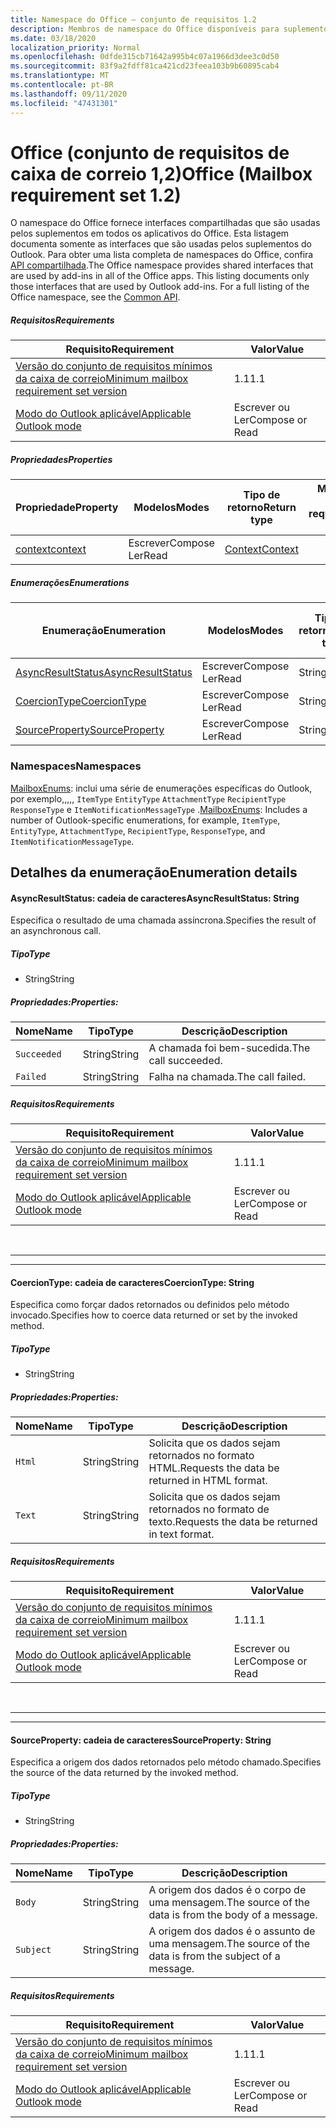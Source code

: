 ```yaml
---
title: Namespace do Office – conjunto de requisitos 1.2
description: Membros de namespace do Office disponíveis para suplementos do Outlook usando o conjunto de requisitos de API da caixa de correio 1,2.
ms.date: 03/18/2020
localization_priority: Normal
ms.openlocfilehash: 0dfde315cb71642a995b4c07a1966d3dee3c0d50
ms.sourcegitcommit: 83f9a2fdff81ca421cd23feea103b9b60895cab4
ms.translationtype: MT
ms.contentlocale: pt-BR
ms.lasthandoff: 09/11/2020
ms.locfileid: "47431301"
---
```

# <a name="office-mailbox-requirement-set-12"></a><span data-ttu-id="78539-103">Office (conjunto de requisitos de caixa de correio 1,2)</span><span class="sxs-lookup"><span data-stu-id="78539-103">Office (Mailbox requirement set 1.2)</span></span>

<span data-ttu-id="78539-p101">O namespace do Office fornece interfaces compartilhadas que são usadas pelos suplementos em todos os aplicativos do Office. Esta listagem documenta somente as interfaces que são usadas pelos suplementos do Outlook. Para obter uma lista completa de namespaces do Office, confira [API compartilhada](/javascript/api/office).</span><span class="sxs-lookup"><span data-stu-id="78539-p101">The Office namespace provides shared interfaces that are used by add-ins in all of the Office apps. This listing documents only those interfaces that are used by Outlook add-ins. For a full listing of the Office namespace, see the [Common API](/javascript/api/office).</span></span>

##### <a name="requirements"></a><span data-ttu-id="78539-106">Requisitos</span><span class="sxs-lookup"><span data-stu-id="78539-106">Requirements</span></span>

|<span data-ttu-id="78539-107">Requisito</span><span class="sxs-lookup"><span data-stu-id="78539-107">Requirement</span></span>| <span data-ttu-id="78539-108">Valor</span><span class="sxs-lookup"><span data-stu-id="78539-108">Value</span></span>|
|---|---|
|[<span data-ttu-id="78539-109">Versão do conjunto de requisitos mínimos da caixa de correio</span><span class="sxs-lookup"><span data-stu-id="78539-109">Minimum mailbox requirement set version</span></span>](../../requirement-sets/outlook-api-requirement-sets.md)| <span data-ttu-id="78539-110">1.1</span><span class="sxs-lookup"><span data-stu-id="78539-110">1.1</span></span>|
|[<span data-ttu-id="78539-111">Modo do Outlook aplicável</span><span class="sxs-lookup"><span data-stu-id="78539-111">Applicable Outlook mode</span></span>](../../../outlook/outlook-add-ins-overview.md#extension-points)| <span data-ttu-id="78539-112">Escrever ou Ler</span><span class="sxs-lookup"><span data-stu-id="78539-112">Compose or Read</span></span>|

##### <a name="properties"></a><span data-ttu-id="78539-113">Propriedades</span><span class="sxs-lookup"><span data-stu-id="78539-113">Properties</span></span>

| <span data-ttu-id="78539-114">Propriedade</span><span class="sxs-lookup"><span data-stu-id="78539-114">Property</span></span> | <span data-ttu-id="78539-115">Modelos</span><span class="sxs-lookup"><span data-stu-id="78539-115">Modes</span></span> | <span data-ttu-id="78539-116">Tipo de retorno</span><span class="sxs-lookup"><span data-stu-id="78539-116">Return type</span></span> | <span data-ttu-id="78539-117">Minimum</span><span class="sxs-lookup"><span data-stu-id="78539-117">Minimum</span></span><br><span data-ttu-id="78539-118">conjunto de requisitos</span><span class="sxs-lookup"><span data-stu-id="78539-118">requirement set</span></span> |
|---|---|---|:---:|
| [<span data-ttu-id="78539-119">context</span><span class="sxs-lookup"><span data-stu-id="78539-119">context</span></span>](office.context.md) | <span data-ttu-id="78539-120">Escrever</span><span class="sxs-lookup"><span data-stu-id="78539-120">Compose</span></span><br><span data-ttu-id="78539-121">Ler</span><span class="sxs-lookup"><span data-stu-id="78539-121">Read</span></span> | [<span data-ttu-id="78539-122">Context</span><span class="sxs-lookup"><span data-stu-id="78539-122">Context</span></span>](/javascript/api/office/office.context?view=outlook-js-1.2&preserve-view=true) | [<span data-ttu-id="78539-123">1.1</span><span class="sxs-lookup"><span data-stu-id="78539-123">1.1</span></span>](../requirement-set-1.1/outlook-requirement-set-1.1.md) |

##### <a name="enumerations"></a><span data-ttu-id="78539-124">Enumerações</span><span class="sxs-lookup"><span data-stu-id="78539-124">Enumerations</span></span>

| <span data-ttu-id="78539-125">Enumeração</span><span class="sxs-lookup"><span data-stu-id="78539-125">Enumeration</span></span> | <span data-ttu-id="78539-126">Modelos</span><span class="sxs-lookup"><span data-stu-id="78539-126">Modes</span></span> | <span data-ttu-id="78539-127">Tipo de retorno</span><span class="sxs-lookup"><span data-stu-id="78539-127">Return type</span></span> | <span data-ttu-id="78539-128">Minimum</span><span class="sxs-lookup"><span data-stu-id="78539-128">Minimum</span></span><br><span data-ttu-id="78539-129">conjunto de requisitos</span><span class="sxs-lookup"><span data-stu-id="78539-129">requirement set</span></span> |
|---|---|---|:---:|
| [<span data-ttu-id="78539-130">AsyncResultStatus</span><span class="sxs-lookup"><span data-stu-id="78539-130">AsyncResultStatus</span></span>](#asyncresultstatus-string) | <span data-ttu-id="78539-131">Escrever</span><span class="sxs-lookup"><span data-stu-id="78539-131">Compose</span></span><br><span data-ttu-id="78539-132">Ler</span><span class="sxs-lookup"><span data-stu-id="78539-132">Read</span></span> | <span data-ttu-id="78539-133">String</span><span class="sxs-lookup"><span data-stu-id="78539-133">String</span></span> | [<span data-ttu-id="78539-134">1.1</span><span class="sxs-lookup"><span data-stu-id="78539-134">1.1</span></span>](../requirement-set-1.1/outlook-requirement-set-1.1.md) |
| [<span data-ttu-id="78539-135">CoercionType</span><span class="sxs-lookup"><span data-stu-id="78539-135">CoercionType</span></span>](#coerciontype-string) | <span data-ttu-id="78539-136">Escrever</span><span class="sxs-lookup"><span data-stu-id="78539-136">Compose</span></span><br><span data-ttu-id="78539-137">Ler</span><span class="sxs-lookup"><span data-stu-id="78539-137">Read</span></span> | <span data-ttu-id="78539-138">String</span><span class="sxs-lookup"><span data-stu-id="78539-138">String</span></span> | [<span data-ttu-id="78539-139">1.1</span><span class="sxs-lookup"><span data-stu-id="78539-139">1.1</span></span>](../requirement-set-1.1/outlook-requirement-set-1.1.md) |
| [<span data-ttu-id="78539-140">SourceProperty</span><span class="sxs-lookup"><span data-stu-id="78539-140">SourceProperty</span></span>](#sourceproperty-string) | <span data-ttu-id="78539-141">Escrever</span><span class="sxs-lookup"><span data-stu-id="78539-141">Compose</span></span><br><span data-ttu-id="78539-142">Ler</span><span class="sxs-lookup"><span data-stu-id="78539-142">Read</span></span> | <span data-ttu-id="78539-143">String</span><span class="sxs-lookup"><span data-stu-id="78539-143">String</span></span> | [<span data-ttu-id="78539-144">1.1</span><span class="sxs-lookup"><span data-stu-id="78539-144">1.1</span></span>](../requirement-set-1.1/outlook-requirement-set-1.1.md) |

### <a name="namespaces"></a><span data-ttu-id="78539-145">Namespaces</span><span class="sxs-lookup"><span data-stu-id="78539-145">Namespaces</span></span>

<span data-ttu-id="78539-146">[MailboxEnums](/javascript/api/outlook/office.mailboxenums.attachmentcontentformat?view=outlook-js-1.2&preserve-view=true): inclui uma série de enumerações específicas do Outlook, por exemplo,,,,, `ItemType` `EntityType` `AttachmentType` `RecipientType` `ResponseType` e `ItemNotificationMessageType` .</span><span class="sxs-lookup"><span data-stu-id="78539-146">[MailboxEnums](/javascript/api/outlook/office.mailboxenums.attachmentcontentformat?view=outlook-js-1.2&preserve-view=true): Includes a number of Outlook-specific enumerations, for example, `ItemType`, `EntityType`, `AttachmentType`, `RecipientType`, `ResponseType`, and `ItemNotificationMessageType`.</span></span>

## <a name="enumeration-details"></a><span data-ttu-id="78539-147">Detalhes da enumeração</span><span class="sxs-lookup"><span data-stu-id="78539-147">Enumeration details</span></span>

#### <a name="asyncresultstatus-string"></a><span data-ttu-id="78539-148">AsyncResultStatus: cadeia de caracteres</span><span class="sxs-lookup"><span data-stu-id="78539-148">AsyncResultStatus: String</span></span>

<span data-ttu-id="78539-149">Especifica o resultado de uma chamada assíncrona.</span><span class="sxs-lookup"><span data-stu-id="78539-149">Specifies the result of an asynchronous call.</span></span>

##### <a name="type"></a><span data-ttu-id="78539-150">Tipo</span><span class="sxs-lookup"><span data-stu-id="78539-150">Type</span></span>

*   <span data-ttu-id="78539-151">String</span><span class="sxs-lookup"><span data-stu-id="78539-151">String</span></span>

##### <a name="properties"></a><span data-ttu-id="78539-152">Propriedades:</span><span class="sxs-lookup"><span data-stu-id="78539-152">Properties:</span></span>

|<span data-ttu-id="78539-153">Nome</span><span class="sxs-lookup"><span data-stu-id="78539-153">Name</span></span>| <span data-ttu-id="78539-154">Tipo</span><span class="sxs-lookup"><span data-stu-id="78539-154">Type</span></span>| <span data-ttu-id="78539-155">Descrição</span><span class="sxs-lookup"><span data-stu-id="78539-155">Description</span></span>|
|---|---|---|
|`Succeeded`| <span data-ttu-id="78539-156">String</span><span class="sxs-lookup"><span data-stu-id="78539-156">String</span></span>|<span data-ttu-id="78539-157">A chamada foi bem-sucedida.</span><span class="sxs-lookup"><span data-stu-id="78539-157">The call succeeded.</span></span>|
|`Failed`| <span data-ttu-id="78539-158">String</span><span class="sxs-lookup"><span data-stu-id="78539-158">String</span></span>|<span data-ttu-id="78539-159">Falha na chamada.</span><span class="sxs-lookup"><span data-stu-id="78539-159">The call failed.</span></span>|

##### <a name="requirements"></a><span data-ttu-id="78539-160">Requisitos</span><span class="sxs-lookup"><span data-stu-id="78539-160">Requirements</span></span>

|<span data-ttu-id="78539-161">Requisito</span><span class="sxs-lookup"><span data-stu-id="78539-161">Requirement</span></span>| <span data-ttu-id="78539-162">Valor</span><span class="sxs-lookup"><span data-stu-id="78539-162">Value</span></span>|
|---|---|
|[<span data-ttu-id="78539-163">Versão do conjunto de requisitos mínimos da caixa de correio</span><span class="sxs-lookup"><span data-stu-id="78539-163">Minimum mailbox requirement set version</span></span>](../../requirement-sets/outlook-api-requirement-sets.md)| <span data-ttu-id="78539-164">1.1</span><span class="sxs-lookup"><span data-stu-id="78539-164">1.1</span></span>|
|[<span data-ttu-id="78539-165">Modo do Outlook aplicável</span><span class="sxs-lookup"><span data-stu-id="78539-165">Applicable Outlook mode</span></span>](../../../outlook/outlook-add-ins-overview.md#extension-points)| <span data-ttu-id="78539-166">Escrever ou Ler</span><span class="sxs-lookup"><span data-stu-id="78539-166">Compose or Read</span></span>|

<br>

---
---

#### <a name="coerciontype-string"></a><span data-ttu-id="78539-167">CoercionType: cadeia de caracteres</span><span class="sxs-lookup"><span data-stu-id="78539-167">CoercionType: String</span></span>

<span data-ttu-id="78539-168">Especifica como forçar dados retornados ou definidos pelo método invocado.</span><span class="sxs-lookup"><span data-stu-id="78539-168">Specifies how to coerce data returned or set by the invoked method.</span></span>

##### <a name="type"></a><span data-ttu-id="78539-169">Tipo</span><span class="sxs-lookup"><span data-stu-id="78539-169">Type</span></span>

*   <span data-ttu-id="78539-170">String</span><span class="sxs-lookup"><span data-stu-id="78539-170">String</span></span>

##### <a name="properties"></a><span data-ttu-id="78539-171">Propriedades:</span><span class="sxs-lookup"><span data-stu-id="78539-171">Properties:</span></span>

|<span data-ttu-id="78539-172">Nome</span><span class="sxs-lookup"><span data-stu-id="78539-172">Name</span></span>| <span data-ttu-id="78539-173">Tipo</span><span class="sxs-lookup"><span data-stu-id="78539-173">Type</span></span>| <span data-ttu-id="78539-174">Descrição</span><span class="sxs-lookup"><span data-stu-id="78539-174">Description</span></span>|
|---|---|---|
|`Html`| <span data-ttu-id="78539-175">String</span><span class="sxs-lookup"><span data-stu-id="78539-175">String</span></span>|<span data-ttu-id="78539-176">Solicita que os dados sejam retornados no formato HTML.</span><span class="sxs-lookup"><span data-stu-id="78539-176">Requests the data be returned in HTML format.</span></span>|
|`Text`| <span data-ttu-id="78539-177">String</span><span class="sxs-lookup"><span data-stu-id="78539-177">String</span></span>|<span data-ttu-id="78539-178">Solicita que os dados sejam retornados no formato de texto.</span><span class="sxs-lookup"><span data-stu-id="78539-178">Requests the data be returned in text format.</span></span>|

##### <a name="requirements"></a><span data-ttu-id="78539-179">Requisitos</span><span class="sxs-lookup"><span data-stu-id="78539-179">Requirements</span></span>

|<span data-ttu-id="78539-180">Requisito</span><span class="sxs-lookup"><span data-stu-id="78539-180">Requirement</span></span>| <span data-ttu-id="78539-181">Valor</span><span class="sxs-lookup"><span data-stu-id="78539-181">Value</span></span>|
|---|---|
|[<span data-ttu-id="78539-182">Versão do conjunto de requisitos mínimos da caixa de correio</span><span class="sxs-lookup"><span data-stu-id="78539-182">Minimum mailbox requirement set version</span></span>](../../requirement-sets/outlook-api-requirement-sets.md)| <span data-ttu-id="78539-183">1.1</span><span class="sxs-lookup"><span data-stu-id="78539-183">1.1</span></span>|
|[<span data-ttu-id="78539-184">Modo do Outlook aplicável</span><span class="sxs-lookup"><span data-stu-id="78539-184">Applicable Outlook mode</span></span>](../../../outlook/outlook-add-ins-overview.md#extension-points)| <span data-ttu-id="78539-185">Escrever ou Ler</span><span class="sxs-lookup"><span data-stu-id="78539-185">Compose or Read</span></span>|

<br>

---
---

#### <a name="sourceproperty-string"></a><span data-ttu-id="78539-186">SourceProperty: cadeia de caracteres</span><span class="sxs-lookup"><span data-stu-id="78539-186">SourceProperty: String</span></span>

<span data-ttu-id="78539-187">Especifica a origem dos dados retornados pelo método chamado.</span><span class="sxs-lookup"><span data-stu-id="78539-187">Specifies the source of the data returned by the invoked method.</span></span>

##### <a name="type"></a><span data-ttu-id="78539-188">Tipo</span><span class="sxs-lookup"><span data-stu-id="78539-188">Type</span></span>

*   <span data-ttu-id="78539-189">String</span><span class="sxs-lookup"><span data-stu-id="78539-189">String</span></span>

##### <a name="properties"></a><span data-ttu-id="78539-190">Propriedades:</span><span class="sxs-lookup"><span data-stu-id="78539-190">Properties:</span></span>

|<span data-ttu-id="78539-191">Nome</span><span class="sxs-lookup"><span data-stu-id="78539-191">Name</span></span>| <span data-ttu-id="78539-192">Tipo</span><span class="sxs-lookup"><span data-stu-id="78539-192">Type</span></span>| <span data-ttu-id="78539-193">Descrição</span><span class="sxs-lookup"><span data-stu-id="78539-193">Description</span></span>|
|---|---|---|
|`Body`| <span data-ttu-id="78539-194">String</span><span class="sxs-lookup"><span data-stu-id="78539-194">String</span></span>|<span data-ttu-id="78539-195">A origem dos dados é o corpo de uma mensagem.</span><span class="sxs-lookup"><span data-stu-id="78539-195">The source of the data is from the body of a message.</span></span>|
|`Subject`| <span data-ttu-id="78539-196">String</span><span class="sxs-lookup"><span data-stu-id="78539-196">String</span></span>|<span data-ttu-id="78539-197">A origem dos dados é o assunto de uma mensagem.</span><span class="sxs-lookup"><span data-stu-id="78539-197">The source of the data is from the subject of a message.</span></span>|

##### <a name="requirements"></a><span data-ttu-id="78539-198">Requisitos</span><span class="sxs-lookup"><span data-stu-id="78539-198">Requirements</span></span>

|<span data-ttu-id="78539-199">Requisito</span><span class="sxs-lookup"><span data-stu-id="78539-199">Requirement</span></span>| <span data-ttu-id="78539-200">Valor</span><span class="sxs-lookup"><span data-stu-id="78539-200">Value</span></span>|
|---|---|
|[<span data-ttu-id="78539-201">Versão do conjunto de requisitos mínimos da caixa de correio</span><span class="sxs-lookup"><span data-stu-id="78539-201">Minimum mailbox requirement set version</span></span>](../../requirement-sets/outlook-api-requirement-sets.md)| <span data-ttu-id="78539-202">1.1</span><span class="sxs-lookup"><span data-stu-id="78539-202">1.1</span></span>|
|[<span data-ttu-id="78539-203">Modo do Outlook aplicável</span><span class="sxs-lookup"><span data-stu-id="78539-203">Applicable Outlook mode</span></span>](../../../outlook/outlook-add-ins-overview.md#extension-points)| <span data-ttu-id="78539-204">Escrever ou Ler</span><span class="sxs-lookup"><span data-stu-id="78539-204">Compose or Read</span></span>|
